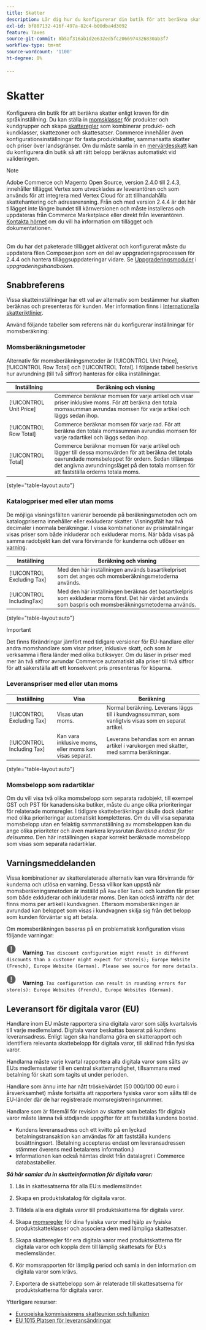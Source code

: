 ```yaml
---
title: Skatter
description: Lär dig hur du konfigurerar din butik för att beräkna skatter enligt kraven för din språkinställning.
exl-id: bf807132-416f-497a-82c4-b00dba4d3092
feature: Taxes
source-git-commit: 8b5af316ab1d2e632ed5fc2066974326830ab3f7
workflow-type: tm+mt
source-wordcount: '1100'
ht-degree: 0%

---
```


# Skatter

Konfigurera din butik för att beräkna skatter enligt kraven för din språkinställning. Du kan ställa in [momsklasser](tax-class.md) för produkter och kundgrupper och skapa [skatteregler](tax-rules.md) som kombinerar produkt- och kundklasser, skattezoner och skattesatser. Commerce innehåller även konfigurationsinställningar för fasta produktskatter, sammansatta skatter och priser över landsgränser. Om du måste samla in en [mervärdesskatt](vat.md) kan du konfigurera din butik så att rätt belopp beräknas automatiskt vid valideringen.

>[!NOTE]
>
>Adobe Commerce och Magento Open Source, version 2.4.0 till 2.4.3, innehåller tillägget Vertex som utvecklades av leverantören och som används för att integrera med Vertex Cloud för att tillhandahålla skattehantering och adressrensning. Från och med version 2.4.4 är det här tillägget inte längre bundet till kärnversionen och måste installeras och uppdateras från Commerce Marketplace eller direkt från leverantören. [Kontakta hörnet](https://marketplace.magento.com/partner/vertex_inc) om du vill ha information om tillägget och dokumentationen.<br><br>
>
>Om du har det paketerade tillägget aktiverat och konfigurerat måste du uppdatera filen Composer.json som en del av uppgraderingsprocessen för 2.4.4 och hantera tilläggsuppdateringar vidare. Se [Uppgraderingsmoduler](https://experienceleague.adobe.com/docs/commerce-operations/upgrade-guide/modules/upgrade.html) i _uppgraderingshandboken_.

## Snabbreferens

Vissa skatteinställningar har ett val av alternativ som bestämmer hur skatten beräknas och presenteras för kunden. Mer information finns i [Internationella skatteriktlinjer](international-tax-guidelines.md).

Använd följande tabeller som referens när du konfigurerar inställningar för momsberäkning:

### Momsberäkningsmetoder

Alternativ för momsberäkningsmetoder är [!UICONTROL Unit Price], [!UICONTROL Row Total] och [!UICONTROL Total]. I följande tabell beskrivs hur avrundning (till två siffror) hanteras för olika inställningar.

| Inställning | Beräkning och visning |
|--- |--- |
| [!UICONTROL Unit Price] | Commerce beräknar momsen för varje artikel och visar priser inklusive moms. För att beräkna den totala momssumman avrundas momsen för varje artikel och läggs sedan ihop. |
| [!UICONTROL Row Total] | Commerce beräknar momsen för varje rad. För att beräkna den totala momssumman avrundas momsen för varje radartikel och läggs sedan ihop. |
| [!UICONTROL Total] | Commerce beräknar momsen för varje artikel och lägger till dessa momsvärden för att beräkna det totala oavrundade momsbeloppet för ordern. Sedan tillämpas det angivna avrundningsläget på den totala momsen för att fastställa orderns totala moms. |

{style="table-layout:auto"}

### Katalogpriser med eller utan moms

De möjliga visningsfälten varierar beroende på beräkningsmetoden och om katalogpriserna innehåller eller exkluderar skatter. Visningsfält har två decimaler i normala beräkningar. I vissa kombinationer av prisinställningar visas priser som både inkluderar och exkluderar moms. När båda visas på samma radobjekt kan det vara förvirrande för kunderna och utlöser en [varning](taxes.md#warning-messages).

| Inställning | Beräkning och visning |
|--- |--- |
| [!UICONTROL Excluding Tax] | Med den här inställningen används basartikelpriset som det anges och momsberäkningsmetoderna används. |
| [!UICONTROL IncludingTax] | Med den här inställningen beräknas det basartikelpris som exkluderar moms först. Det här värdet används som baspris och momsberäkningsmetoderna används. |

{style="table-layout:auto"}

>[!IMPORTANT]
>
>Det finns förändringar jämfört med tidigare versioner för EU-handlare eller andra momshandlare som visar priser, inklusive skatt, och som är verksamma i flera länder med olika butiksvyer. Om du läser in priser med mer än två siffror avrundar Commerce automatiskt alla priser till två siffror för att säkerställa att ett konsekvent pris presenteras för köparna.

### Leveranspriser med eller utan moms

| Inställning | Visa | Beräkning |
|--- |--- |--- |
| [!UICONTROL Excluding Tax] | Visas utan moms. | Normal beräkning. Leverans läggs till i kundvagnssumman, som vanligtvis visas som en separat artikel. |
| [!UICONTROL Including Tax] | Kan vara inklusive moms, eller moms kan visas separat. | Leverans behandlas som en annan artikel i varukorgen med skatter, med samma beräkningar. |

{style="table-layout:auto"}

### Momsbelopp som radartiklar

Om du vill visa två olika momsbelopp som separata radobjekt, till exempel GST och PST för kanadensiska butiker, måste du ange olika prioriteringar för relaterade momsregler. I tidigare skatteberäkningar skulle dock skatter med olika prioriteringar automatiskt kompletteras. Om du vill visa separata momsbelopp utan en felaktig sammanställning av momsbeloppen kan du ange olika prioriteter och även markera kryssrutan _Beräkna endast för delsumma_. Den här inställningen skapar korrekt beräknade momsbelopp som visas som separata radartiklar.

## Varningsmeddelanden

Vissa kombinationer av skatterelaterade alternativ kan vara förvirrande för kunderna och utlösa en varning. Dessa villkor kan uppstå när momsberäkningsmetoden är inställd på `Row` eller `Total` och kunden får priser som både exkluderar och inkluderar moms. Den kan också inträffa när det finns moms per artikel i kundvagnen. Eftersom momsberäkningen är avrundad kan beloppet som visas i kundvagnen skilja sig från det belopp som kunden förväntar sig att betala.

Om momsberäkningen baseras på en problematisk konfiguration visas följande varningar:

![Utropstecken](../assets/icon-warning.png) **Varning**. `Tax discount configuration might result in different discounts than a customer might expect for store(s); Europe Website (French), Europe Website (German). Please see source for more details.`

![Utropstecken](../assets/icon-warning.png) **Varning**. `Tax configuration can result in rounding errors for store(s): Europe Websites (French), Europe Websites (German).`

## Leveransort för digitala varor (EU)

Handlare inom EU måste rapportera sina digitala varor som säljs kvartalsvis till varje medlemsland. Digitala varor beskattas baserat på kundens leveransadress. Enligt lagen ska handlarna göra en skatterapport och identifiera relevanta skattebelopp för digitala varor, till skillnad från fysiska varor.

Handlarna måste varje kvartal rapportera alla digitala varor som sålts av EU:s medlemsstater till en central skattemyndighet, tillsammans med betalning för skatt som tagits ut under perioden.

Handlare som ännu inte har nått tröskelvärdet (50 000/100 00 euro i årsverksamhet) måste fortsätta att rapportera fysiska varor som sålts till de EU-länder där de har registrerade momsregistreringsnummer.

Handlare som är föremål för revision av skatter som betalas för digitala varor måste lämna två stödjande uppgifter för att fastställa kundens bostad.

- Kundens leveransadress och ett kvitto på en lyckad betalningstransaktion kan användas för att fastställa kundens bosättningsort. (Betalning accepteras endast om leveransadressen stämmer överens med betalarens information.)
- Informationen kan också hämtas direkt från datalagret i Commerce databastabeller.

_**Så här samlar du in skatteinformation för digitala varor:**_

1. Läs in skattesatserna för alla EU:s medlemsländer.

1. Skapa en produktskatalog för digitala varor.

1. Tilldela alla era digitala varor till produktskatterna för digitala varor.

1. Skapa [momsregler](tax-rules.md) för dina fysiska varor med hjälp av fysiska produktskatteklasser och associera dem med lämpliga skattesatser.

1. Skapa skatteregler för era digitala varor med produktskatterna för digitala varor och koppla dem till lämplig skattesats för EU:s medlemsländer.

1. Kör momsrapporten för lämplig period och samla in den information om digitala varor som krävs.

1. Exportera de skattebelopp som är relaterade till skattesatserna för produktskatterna för digitala varor.

Ytterligare resurser:

- [Europeiska kommissionens skatteunion och tullunion][1]
- [EU 1015 Platsen för leveransändringar][2]

[1]: https://europa.eu/youreurope/business/taxation/vat/vat-rules-rates/index_en.htm
[2]: https://www2.deloitte.com/global/en/services/tax.html
